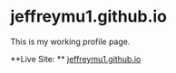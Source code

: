 # jeffreymu1.github.io

This is my working profile page.

**Live Site: ** [jeffreymu1.github.io](https://jeffreymu1.github.io)